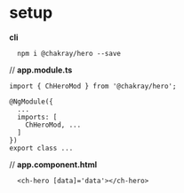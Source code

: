 # setup

__cli__

```
  npm i @chakray/hero --save
```

// __app.module.ts__

```
import { ChHeroMod } from '@chakray/hero';

@NgModule({
  ...
  imports: [
    ChHeroMod, ...
  ]
})
export class ...
```

// __app.component.html__

```
  <ch-hero [data]='data'></ch-hero>
```
